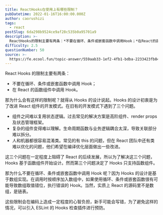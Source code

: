 ```yaml
---
title: ReactHooks在使用上有哪些限制？
pubDatetime: 2022-01-16T16:00:00.000Z
author: caorushizi
tags:
  - react
postSlug: 6da298b9524ce9af28c535b0a95701a9
description: >-
  ReactHooks的限制主要有两条：*不要在循环、条件或嵌套函数中调用Hook；*在React的函数组件中调用Hook。那为什么会有这样的限制呢？就得从Hooks的设计说起。Hooks的设计初衷是为
difficulty: 2.5
questionNumber: 50
source: >-
  https://fe.ecool.fun/topic-answer/559aab33-1ef2-4fb1-bdba-2233423fb845?orderBy=updateTime&order=desc&tagId=13
---
```


React Hooks 的限制主要有两条：

- 不要在循环、条件或嵌套函数中调用 Hook；
- 在 React 的函数组件中调用 Hook。

那为什么会有这样的限制呢？就得从 Hooks 的设计说起。Hooks 的设计初衷是为了改进 React 组件的开发模式。在旧有的开发模式下遇到了三个问题。

- 组件之间难以复用状态逻辑。过去常见的解决方案是高阶组件、render props 及状态管理框架。
- 复杂的组件变得难以理解。生命周期函数与业务逻辑耦合太深，导致关联部分难以拆分。
- 人和机器都很容易混淆类。常见的有 this 的问题，但在 React 团队中还有类难以优化的问题，他们希望在编译优化层面做出一些改进。

这三个问题在一定程度上阻碍了 React 的后续发展，所以为了解决这三个问题，Hooks 基于函数组件开始设计。然而第三个问题决定了 Hooks 只支持函数组件。

那为什么不要在循环、条件或嵌套函数中调用 Hook 呢？因为 Hooks 的设计是基于数组实现。在调用时按顺序加入数组中，如果使用循环、条件或嵌套函数很有可能导致数组取值错位，执行错误的 Hook。当然，实质上 React 的源码里不是数组，是链表。

这些限制会在编码上造成一定程度的心智负担，新手可能会写错，为了避免这样的情况，可以引入 ESLint 的 Hooks 检查插件进行预防。
